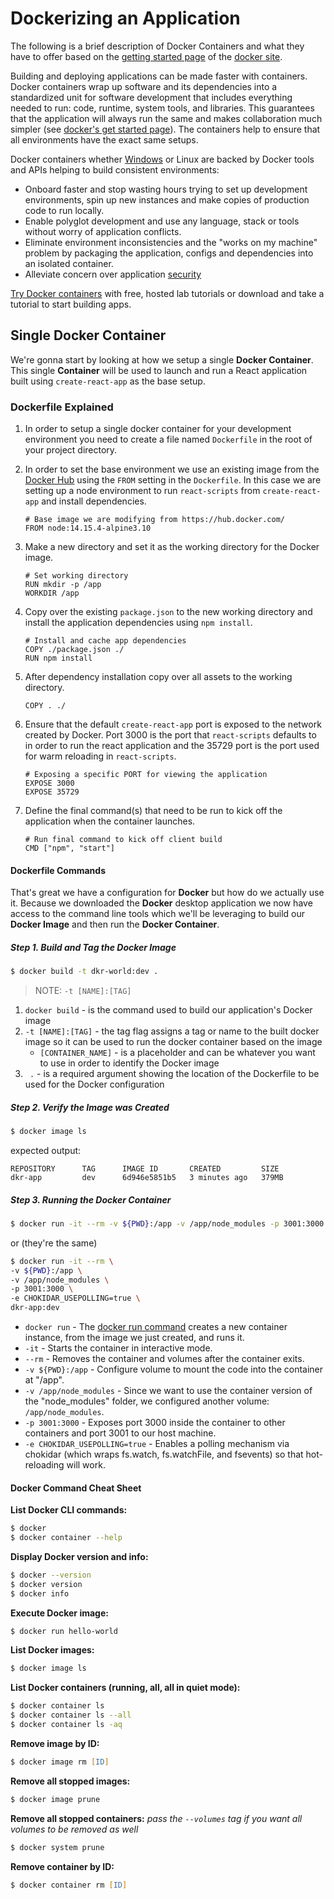 # Dockerizing an Application

The following is a brief description of Docker Containers and what they have to offer based on the [getting started page](https://www.docker.com/get-started) of the [docker site](https://www.docker.com).

Building and deploying applications can be made faster with containers. Docker containers wrap up software and its dependencies into a standardized unit for software development that includes everything needed to run: code, runtime, system tools, and libraries. This guarantees that the application will always run the same and makes collaboration much simpler (see [docker's get started page](https://www.docker.com/get-started)). The containers help to ensure that all environments have the exact same setups.

Docker containers whether [Windows](https://www.docker.com/products/windows-containers) or Linux are backed by Docker tools and APIs helping to build consistent environments:

- Onboard faster and stop wasting hours trying to set up development environments, spin up new instances and make copies of production code to run locally.
- Enable polyglot development and use any language, stack or tools without worry of application conflicts.
- Eliminate environment inconsistencies and the "works on my machine" problem by packaging the application, configs and dependencies into an isolated container.
- Alleviate concern over application [security](https://www.docker.com/products/security)

[Try Docker containers](https://www.docker.com/get-started) with free, hosted lab tutorials or download and take a tutorial to start building apps.

## Single Docker Container

We're gonna start by looking at how we setup a single **Docker Container**. This single **Container** will be used to launch and run a React application built using `create-react-app` as the base setup.


### Dockerfile Explained

1. In order to setup a single docker container for your development environment you need to create a file named `Dockerfile` in the root of your project directory.

1. In order to set the base environment we use an existing image from the [Docker Hub](https://hub.docker.com) using the `FROM` setting in the `Dockerfile`. In this case we are setting up a node environment to run `react-scripts` from `create-react-app` and install dependencies.

    ```
    # Base image we are modifying from https://hub.docker.com/
    FROM node:14.15.4-alpine3.10
    ```

1. Make a new directory and set it as the working directory for the Docker image.

    ```
    # Set working directory
    RUN mkdir -p /app
    WORKDIR /app
    ```

1. Copy over the existing `package.json` to the new working directory and install the application dependencies using `npm install`.

    ```
    # Install and cache app dependencies
    COPY ./package.json ./
    RUN npm install
    ```

1. After dependency installation copy over all assets to the working directory.

    ```
    COPY . ./
    ```

1. Ensure that the default `create-react-app` port is exposed to the network created by Docker. Port 3000 is the port that `react-scripts` defaults to in order to run the react application and the 35729 port is the port used for warm reloading in `react-scripts`.

    ```
    # Exposing a specific PORT for viewing the application
    EXPOSE 3000
    EXPOSE 35729
    ```

1. Define the final command(s) that need to be run to kick off the application when the container launches.

    ```
    # Run final command to kick off client build
    CMD ["npm", "start"]
    ```


#### Dockerfile Commands

That's great we have a configuration for **Docker** but how do we actually use it. Because we downloaded the **Docker** desktop application we now have access to the command line tools which we'll be leveraging to build our **Docker Image** and then run the **Docker Container**.

##### Step 1. Build and Tag the Docker Image

```zsh
$ docker build -t dkr-world:dev .
```

> NOTE: `-t [NAME]:[TAG]`

1. `docker build` - is the command used to build our application's Docker image
1. `-t [NAME]:[TAG]` - the tag flag assigns a tag or name to the built docker image so it can be used to run the docker container based on the image
    - `[CONTAINER_NAME]` - is a placeholder and can be whatever you want to use in order to identify the Docker image
1. ` .` - is a required argument showing the location of the Dockerfile to be used for the Docker configuration


##### Step 2. Verify the Image was Created

```zsh
$ docker image ls
```

expected output:
```
REPOSITORY      TAG      IMAGE ID       CREATED         SIZE
dkr-app         dev      6d946e5851b5   3 minutes ago   379MB
```


##### Step 3. Running the Docker Container

```zsh
$ docker run -it --rm -v ${PWD}:/app -v /app/node_modules -p 3001:3000 -e CHOKIDAR_USEPOLLING=true dkr-app:dev
```

or (they're the same)

```zsh
$ docker run -it --rm \
-v ${PWD}:/app \
-v /app/node_modules \
-p 3001:3000 \
-e CHOKIDAR_USEPOLLING=true \
dkr-app:dev
```

- `docker run` - The [docker run command](https://docs.docker.com/engine/reference/commandline/run/) creates a new container instance, from the image we just created, and runs it.
- `-it` - Starts the container in interactive mode.
- `--rm` - Removes the container and volumes after the container exits.
- `-v ${PWD}:/app` - Configure volume to mount the code into the container at "/app".
- `-v /app/node_modules` - Since we want to use the container version of the "node_modules" folder, we configured another volume: `/app/node_modules`.
- `-p 3001:3000` - Exposes port 3000 inside the container to other containers and port 3001 to our host machine.
- `-e CHOKIDAR_USEPOLLING=true` - Enables a polling mechanism via chokidar (which wraps fs.watch, fs.watchFile, and fsevents) so that hot-reloading will work.


#### Docker Command Cheat Sheet

**List Docker CLI commands:**
```zsh
$ docker
$ docker container --help
```

**Display Docker version and info:**
```zsh
$ docker --version
$ docker version
$ docker info
```

**Execute Docker image:**
```zsh
$ docker run hello-world
```

**List Docker images:**
```zsh
$ docker image ls
```

**List Docker containers (running, all, all in quiet mode):**
```zsh
$ docker container ls
$ docker container ls --all
$ docker container ls -aq
```

**Remove image by ID:**
```zsh
$ docker image rm [ID]
```

**Remove all stopped images:**
```zsh
$ docker image prune
```

**Remove all stopped containers:**
*pass the `--volumes` tag if you want all volumes to be removed as well*
```zsh
$ docker system prune
```

**Remove container by ID:**
```zsh
$ docker container rm [ID]
```
